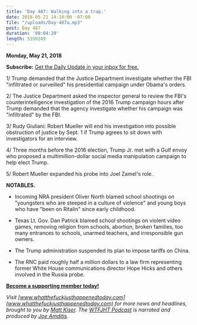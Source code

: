 ```yaml
---
title: 'Day 487: Walking into a trap.'
date: 2018-05-21 14:10:00 -07:00
file: "/uploads/Day-487a.mp3"
post: Day 487
duration: '00:04:20'
length: 5350249
---
```


**Monday, May 21, 2018**

**Subscribe:** [Get the Daily Update in your inbox for free.](https://whatthefuckjusthappenedtoday.com/subscribe/)

1/ Trump demanded that the Justice Department investigate whether the FBI "infiltrated or surveilled" his presidential campaign under Obama's orders.

2/ The Justice Department asked the inspector general to review the FBI's counterintelligence investigation of the 2016 Trump campaign hours after Trump demanded that the agency investigate whether his campaign was "infiltrated" by the FBI.

3/ Rudy Giuliani: Robert Mueller will end his investigation into possible obstruction of justice by Sept. 1 if Trump agrees to sit down with investigators for an interview.

4/ Three months before the 2016 election, Trump Jr. met with a Gulf envoy who proposed a multimillion-dollar social media manipulation campaign to help elect Trump.

5/ Robert Mueller expanded his probe into Joel Zamel's role.

**NOTABLES.**

* Incoming NRA president Oliver North blamed school shootings on "youngsters who are steeped in a culture of violence" and young boys who have "been on Ritalin" since early childhood.

* Texas Lt. Gov. Dan Patrick blamed school shootings on violent video games, removing religion from schools, abortion, broken families, too many entrances to schools, unarmed teachers, and irresponsible gun owners.

* The Trump administration suspended its plan to impose tariffs on China.

* The RNC paid roughly half a million dollars to a law firm representing former White House communications director Hope Hicks and others involved in the Russia probe.

**[Become a supporting member today!](https://whatthefuckjusthappenedtoday.com/membership/?utm_source=2017\+Donors&utm_campaign=8dccd905d9-&utm_medium=email&utm_term=0_3bd36f654c-8dccd905d9-169730397)**

*Visit [www.whatthefuckjusthappenedtoday.com](www.whatthefuckjusthappenedtoday.com) for more news and headlines, brought to you by [Matt Kiser](https://twitter.com/Matt_Kiser). The [WTFJHT Podcast](https://whatthefuckjusthappenedtoday.com/podcasts/) is narrated and produced by [Joe Amditis](https://twitter.com/jsamditis).*